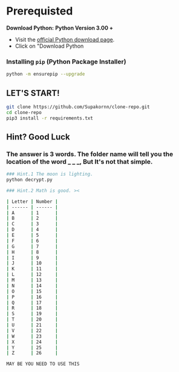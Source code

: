 # Prerequisted
   **Download Python:**
  **Python Version 3.00 +**
   - Visit the [official Python download page](https://www.python.org/downloads/).
   - Click on "Download Python

### Installing `pip` (Python Package Installer)
```bash
python -m ensurepip --upgrade
```

## LET'S START! 
```bash
git clone https://github.com/Supakornn/clone-repo.git
cd clone-repo
pip3 install -r requirements.txt
```

## Hint? Good Luck 
### The answer is 3 words. The folder name will tell you the location of the word _ _ _, But It's not that simple.
```bash
### Hint.1 The moon is lighting.
python decrypt.py
```

```bash
### Hint.2 Math is good. ><

| Letter | Number |
| ------ | ------ |
| A      | 1      |
| B      | 2      |
| C      | 3      |
| D      | 4      |
| E      | 5      |
| F      | 6      |
| G      | 7      |
| H      | 8      |
| I      | 9      |
| J      | 10     |
| K      | 11     |
| L      | 12     |
| M      | 13     |
| N      | 14     |
| O      | 15     |
| P      | 16     |
| Q      | 17     |
| R      | 18     |
| S      | 19     |
| T      | 20     |
| U      | 21     |
| V      | 22     |
| W      | 23     |
| X      | 24     |
| Y      | 25     |
| Z      | 26     |

MAY BE YOU NEED TO USE THIS
```
